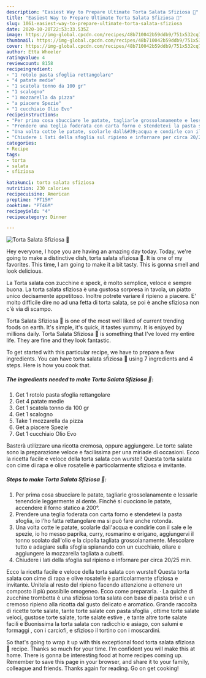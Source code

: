 ```yaml
---
description: "Easiest Way to Prepare Ultimate Torta Salata Sfiziosa 🍕"
title: "Easiest Way to Prepare Ultimate Torta Salata Sfiziosa 🍕"
slug: 1061-easiest-way-to-prepare-ultimate-torta-salata-sfiziosa
date: 2020-10-20T22:53:33.535Z
image: https://img-global.cpcdn.com/recipes/48b710042b59ddb9/751x532cq70/torta-salata-sfiziosa-🍕-recipe-main-photo.jpg
thumbnail: https://img-global.cpcdn.com/recipes/48b710042b59ddb9/751x532cq70/torta-salata-sfiziosa-🍕-recipe-main-photo.jpg
cover: https://img-global.cpcdn.com/recipes/48b710042b59ddb9/751x532cq70/torta-salata-sfiziosa-🍕-recipe-main-photo.jpg
author: Etta Wheeler
ratingvalue: 4
reviewcount: 8158
recipeingredient:
- "1 rotolo pasta sfoglia rettangolare"
- "4 patate medie"
- "1 scatola tonno da 100 gr"
- "1 scalogno"
- "1 mozzarella da pizza"
- "a piacere Spezie"
- "1 cucchiaio Olio Evo"
recipeinstructions:
- "Per prima cosa sbucciare le patate, tagliarle grossolanamente e lessarle tenendole leggermente al dente. Finché si cuociono le patate, accendere il forno statico a 200°."
- "Prendere una teglia foderata con carta forno e stendetevi la pasta sfoglia, io l&#39;ho fatta rettangolare ma si può fare anche rotonda."
- "Una volta cotte le patate, scolarle dall&#39;acqua e condirle con il sale e le spezie, io ho messo paprika, curry, rosmarino e origano, aggiungervi il tonno scolato dall&#39;olio e la cipolla tagliata grossolanamente. Mescolare tutto e adagiare sulla sfoglia spianando con un cucchiaio, oliare e aggiungere la mozzarella tagliata a cubetti."
- "Chiudere i lati della sfoglia sul ripieno e infornare per circa 20/25 min."
categories:
- Recipe
tags:
- torta
- salata
- sfiziosa

katakunci: torta salata sfiziosa 
nutrition: 230 calories
recipecuisine: American
preptime: "PT15M"
cooktime: "PT46M"
recipeyield: "4"
recipecategory: Dinner

---
```



![Torta Salata Sfiziosa 🍕](https://img-global.cpcdn.com/recipes/48b710042b59ddb9/751x532cq70/torta-salata-sfiziosa-🍕-recipe-main-photo.jpg)

Hey everyone, I hope you are having an amazing day today. Today, we're going to make a distinctive dish, torta salata sfiziosa 🍕. It is one of my favorites. This time, I am going to make it a bit tasty. This is gonna smell and look delicious.

La Torta salata con zucchine e speck, è molto semplice, veloce e sempre buona. La torta salata sfiziosa è una gustosa sorpresa in tavola, un piatto unico decisamente appetitoso. Inoltre potrete variare il ripieno a piacere. E&#39; molto difficile dire no ad una fetta di torta salata, se poi è anche sfiziosa non c&#39;è via di scampo.

Torta Salata Sfiziosa 🍕 is one of the most well liked of current trending foods on earth. It's simple, it's quick, it tastes yummy. It is enjoyed by millions daily. Torta Salata Sfiziosa 🍕 is something that I've loved my entire life. They are fine and they look fantastic.


To get started with this particular recipe, we have to prepare a few ingredients. You can have torta salata sfiziosa 🍕 using 7 ingredients and 4 steps. Here is how you cook that.

<!--inarticleads1-->

##### The ingredients needed to make Torta Salata Sfiziosa 🍕:

1. Get 1 rotolo pasta sfoglia rettangolare
1. Get 4 patate medie
1. Get 1 scatola tonno da 100 gr
1. Get 1 scalogno
1. Take 1 mozzarella da pizza
1. Get a piacere Spezie
1. Get 1 cucchiaio Olio Evo


Basterà utilizzare una ricotta cremosa, oppure aggiungere. Le torte salate sono la preparazione veloce e facilissima per una miriade di occasioni. Ecco la ricetta facile e veloce della torta salata con wurstel! Questa torta salata con cime di rapa e olive rosatelle è particolarmente sfiziosa e invitante. 

<!--inarticleads2-->

##### Steps to make Torta Salata Sfiziosa 🍕:

1. Per prima cosa sbucciare le patate, tagliarle grossolanamente e lessarle tenendole leggermente al dente. Finché si cuociono le patate, accendere il forno statico a 200°.
1. Prendere una teglia foderata con carta forno e stendetevi la pasta sfoglia, io l&#39;ho fatta rettangolare ma si può fare anche rotonda.
1. Una volta cotte le patate, scolarle dall&#39;acqua e condirle con il sale e le spezie, io ho messo paprika, curry, rosmarino e origano, aggiungervi il tonno scolato dall&#39;olio e la cipolla tagliata grossolanamente. Mescolare tutto e adagiare sulla sfoglia spianando con un cucchiaio, oliare e aggiungere la mozzarella tagliata a cubetti.
1. Chiudere i lati della sfoglia sul ripieno e infornare per circa 20/25 min.


Ecco la ricetta facile e veloce della torta salata con wurstel! Questa torta salata con cime di rapa e olive rosatelle è particolarmente sfiziosa e invitante. Unitela al resto del ripieno facendo attenzione a ottenere un composto il più possibile omogeneo. Ecco come prepararla. · La quiche di zucchine trombetta è una sfiziosa torta salata con base di pasta brisé e un cremoso ripieno alla ricotta dal gusto delicato e aromatico. Grande raccolta di ricette torte salate, tante torte salate con pasta sfoglia , ottime torte salate veloci, gustose torte salate, torte salate estive , e tante altre torte salate facili e Buonissima la torta salata con radicchio e asiago, con salumi e formaggi , con i carciofi, e sfizioso il tortino con i moscardini. 

So that's going to wrap it up with this exceptional food torta salata sfiziosa 🍕 recipe. Thanks so much for your time. I'm confident you will make this at home. There is gonna be interesting food at home recipes coming up. Remember to save this page in your browser, and share it to your family, colleague and friends. Thanks again for reading. Go on get cooking!

